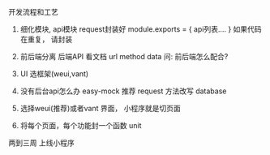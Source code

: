 开发流程和工艺

1. 细化模块, api模块
  request封装好
   module.exports = {
       api列表....
   }
   如果代码在重复， 请封装
2. 前后端分离 
    后端API 看文档
    url method data
    问: 前后端怎么配合? 

3. UI 选框架(weui,vant)


1. 没有后台api怎么办
   easy-mock  推荐
   request 方法改写 database
2. 选择weui(推荐)或者vant
   界面， 小程序就是切页面
3. 将每个页面，每个功能封一个函数  unit

两到三周 上线小程序